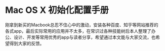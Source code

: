 # Mac OS X 初始化配置手册

刚拿到新买的Macbook总忍不住心中的激动，安装各种百度、知乎等网站推荐的各式app，最后实际常用的应用并不太多，在常识过各种技能树后本人整理了办公、设计、开发等常用优秀的app与读者分享，希望通过本文能与大家交流，也希望得到大家的反馈。

